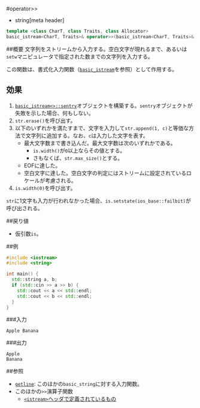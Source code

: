 #operator>>
* string[meta header]

```cpp
template <class CharT, class Traits, class Allocator>
basic_istream<CharT, Traits>& operator>>(basic_istream<CharT, Traits>& is, basic_string<CharT, Traits, Allocator>& str);
```

##概要
文字列をストリームから入力する。空白文字が現れるまで、あるいは`setw`マニピュレータで指定された数までの文字列を入力する。

この関数は、書式化入力関数（[`basic_istream`](../../istream/basic_istream.md)を参照）として作用する。

## 効果
1. [`basic_istream<>::sentry`](../../istream/basic_istream/sentry.md)オブジェクトを構築する。`sentry`オブジェクトが失敗を示した場合、何もしない。
1. `str.erase()`を呼び出す。
1. 以下のいずれかを満たすまで、文字を入力して`str.append(1, c)`と等価な方法で文字列に追加する。なお、`c`は入力した文字を表す。
    - 最大文字数まで書き込んだ。最大文字数は次のいずれかである。
        - `is.width()`が`0`以上ならその値とする。
        - さもなくば、`str.max_size()`とする。
    - EOFに達した。
    - 空白文字に達した。空白文字の判定にはストリームに設定されているロケールが考慮される。
1. `is.width(0)`を呼び出す。

`str`に1文字も入力が行われなかった場合、`is.setstate(ios_base::failbit)`が呼び出される。

##戻り値
- 仮引数`is`。


##例
```cpp
#include <iostream>
#include <string>

int main() {
  std::string a, b;
  if (std::cin >> a >> b) {
    std::cout << a << std::endl;
    std::cout << b << std::endl;
  }
}
```

###入力
```
Apple Banana
```

###出力
```
Apple
Banana
```

##参照
- [`getline`](getline.md): このほかの`basic_string`に対する入力関数。
- このほかの`>>`演算子関数
    - [`<istream>`ヘッダで定義されているもの](../../istream/basic_istream/op_istream.md)
